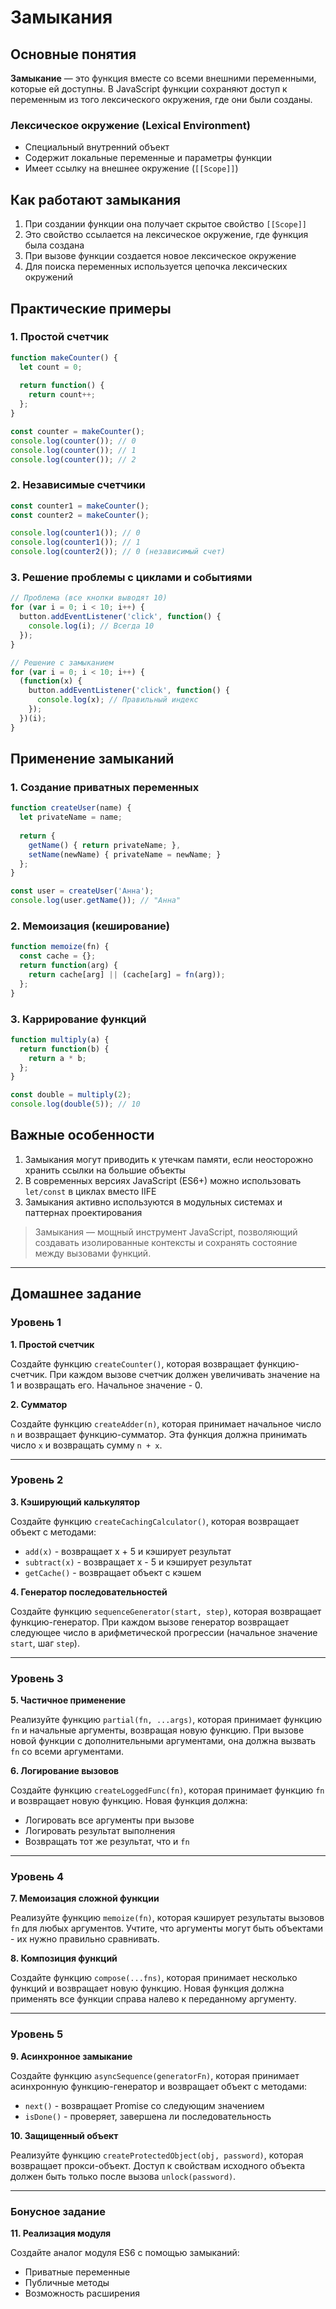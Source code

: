 # Замыкания

## Основные понятия

**Замыкание** — это функция вместе со всеми внешними переменными, которые ей доступны. В JavaScript функции сохраняют доступ к переменным из того лексического окружения, где они были созданы.

### Лексическое окружение (Lexical Environment)
- Специальный внутренний объект
- Содержит локальные переменные и параметры функции
- Имеет ссылку на внешнее окружение (`[[Scope]]`)

## Как работают замыкания

1. При создании функции она получает скрытое свойство `[[Scope]]`
2. Это свойство ссылается на лексическое окружение, где функция была создана
3. При вызове функции создается новое лексическое окружение
4. Для поиска переменных используется цепочка лексических окружений

## Практические примеры

### 1. Простой счетчик

```javascript
function makeCounter() {
  let count = 0;
  
  return function() {
    return count++;
  };
}

const counter = makeCounter();
console.log(counter()); // 0
console.log(counter()); // 1
console.log(counter()); // 2
```

### 2. Независимые счетчики

```javascript
const counter1 = makeCounter();
const counter2 = makeCounter();

console.log(counter1()); // 0
console.log(counter1()); // 1
console.log(counter2()); // 0 (независимый счет)
```

### 3. Решение проблемы с циклами и событиями

```javascript
// Проблема (все кнопки выводят 10)
for (var i = 0; i < 10; i++) {
  button.addEventListener('click', function() {
    console.log(i); // Всегда 10
  });
}

// Решение с замыканием
for (var i = 0; i < 10; i++) {
  (function(x) {
    button.addEventListener('click', function() {
      console.log(x); // Правильный индекс
    });
  })(i);
}
```

## Применение замыканий

### 1. Создание приватных переменных

```javascript
function createUser(name) {
  let privateName = name;
  
  return {
    getName() { return privateName; },
    setName(newName) { privateName = newName; }
  };
}

const user = createUser('Анна');
console.log(user.getName()); // "Анна"
```

### 2. Мемоизация (кеширование)

```javascript
function memoize(fn) {
  const cache = {};
  return function(arg) {
    return cache[arg] || (cache[arg] = fn(arg));
  };
}
```

### 3. Каррирование функций

```javascript
function multiply(a) {
  return function(b) {
    return a * b;
  };
}

const double = multiply(2);
console.log(double(5)); // 10
```

## Важные особенности

1. Замыкания могут приводить к утечкам памяти, если неосторожно хранить ссылки на большие объекты
2. В современных версиях JavaScript (ES6+) можно использовать `let/const` в циклах вместо IIFE
3. Замыкания активно используются в модульных системах и паттернах проектирования

> Замыкания — мощный инструмент JavaScript, позволяющий создавать изолированные контексты и сохранять состояние между вызовами функций.

----

## Домашнее задание

### Уровень 1
**1. Простой счетчик**

Создайте функцию `createCounter()`, которая возвращает функцию-счетчик. При каждом вызове счетчик должен увеличивать значение на 1 и возвращать его. Начальное значение - 0.

**2. Сумматор**

Создайте функцию `createAdder(n)`, которая принимает начальное число `n` и возвращает функцию-сумматор. Эта функция должна принимать число `x` и возвращать сумму `n + x`.

----

### Уровень 2
**3. Кэширующий калькулятор**

Создайте функцию `createCachingCalculator()`, которая возвращает объект с методами:
* `add(x)` - возвращает x + 5 и кэширует результат
* `subtract(x)` - возвращает x - 5 и кэширует результат
* `getCache()` - возвращает объект с кэшем

**4. Генератор последовательностей**

Создайте функцию `sequenceGenerator(start, step)`, которая возвращает функцию-генератор. При каждом вызове генератор возвращает следующее число в арифметической прогрессии (начальное значение `start`, шаг `step`).

----

### Уровень 3
**5. Частичное применение**

Реализуйте функцию `partial(fn, ...args)`, которая принимает функцию `fn` и начальные аргументы, возвращая новую функцию. При вызове новой функции с дополнительными аргументами, она должна вызвать `fn` со всеми аргументами.

**6. Логирование вызовов**

Создайте функцию `createLoggedFunc(fn)`, которая принимает функцию `fn` и возвращает новую функцию. Новая функция должна:
* Логировать все аргументы при вызове
* Логировать результат выполнения
* Возвращать тот же результат, что и `fn`

----

### Уровень 4
**7. Мемоизация сложной функции**

Реализуйте функцию `memoize(fn)`, которая кэширует результаты вызовов `fn` для любых аргументов. Учтите, что аргументы могут быть объектами - их нужно правильно сравнивать.

**8. Композиция функций**

Создайте функцию `compose(...fns)`, которая принимает несколько функций и возвращает новую функцию. Новая функция должна применять все функции справа налево к переданному аргументу.

----

### Уровень 5
**9. Асинхронное замыкание**

Создайте функцию `asyncSequence(generatorFn)`, которая принимает асинхронную функцию-генератор и возвращает объект с методами:
* `next()` - возвращает Promise со следующим значением
* `isDone()` - проверяет, завершена ли последовательность

**10. Защищенный объект**

Реализуйте функцию `createProtectedObject(obj, password)`, которая возвращает прокси-объект. Доступ к свойствам исходного объекта должен быть только после вызова `unlock(password)`.

----

### Бонусное задание
**11. Реализация модуля**

Создайте аналог модуля ES6 с помощью замыканий:
* Приватные переменные
* Публичные методы
* Возможность расширения
